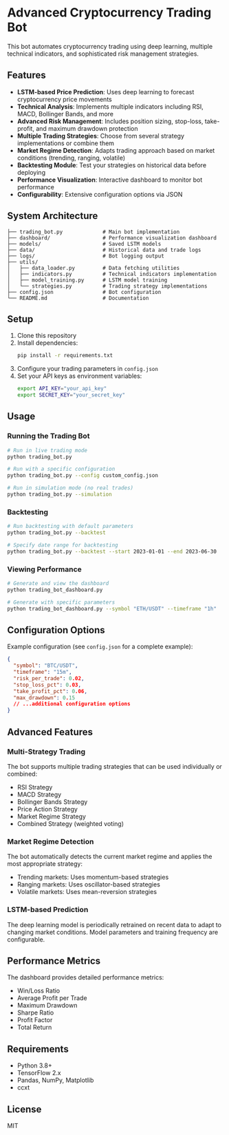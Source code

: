 # Advanced Cryptocurrency Trading Bot

This bot automates cryptocurrency trading using deep learning, multiple technical indicators, and sophisticated risk management strategies.

## Features

- **LSTM-based Price Prediction**: Uses deep learning to forecast cryptocurrency price movements
- **Technical Analysis**: Implements multiple indicators including RSI, MACD, Bollinger Bands, and more
- **Advanced Risk Management**: Includes position sizing, stop-loss, take-profit, and maximum drawdown protection
- **Multiple Trading Strategies**: Choose from several strategy implementations or combine them
- **Market Regime Detection**: Adapts trading approach based on market conditions (trending, ranging, volatile)
- **Backtesting Module**: Test your strategies on historical data before deploying
- **Performance Visualization**: Interactive dashboard to monitor bot performance
- **Configurability**: Extensive configuration options via JSON

## System Architecture

```
├── trading_bot.py             # Main bot implementation
├── dashboard/                 # Performance visualization dashboard
├── models/                    # Saved LSTM models
├── data/                      # Historical data and trade logs
├── logs/                      # Bot logging output
├── utils/
│   ├── data_loader.py         # Data fetching utilities
│   ├── indicators.py          # Technical indicators implementation
│   ├── model_training.py      # LSTM model training
│   └── strategies.py          # Trading strategy implementations
├── config.json                # Bot configuration
└── README.md                  # Documentation
```

## Setup

1. Clone this repository
2. Install dependencies:
   ```bash
   pip install -r requirements.txt
   ```
3. Configure your trading parameters in `config.json`
4. Set your API keys as environment variables:
   ```bash
   export API_KEY="your_api_key"
   export SECRET_KEY="your_secret_key"
   ```

## Usage

### Running the Trading Bot

```bash
# Run in live trading mode
python trading_bot.py

# Run with a specific configuration
python trading_bot.py --config custom_config.json

# Run in simulation mode (no real trades)
python trading_bot.py --simulation
```

### Backtesting

```bash
# Run backtesting with default parameters
python trading_bot.py --backtest

# Specify date range for backtesting
python trading_bot.py --backtest --start 2023-01-01 --end 2023-06-30
```

### Viewing Performance

```bash
# Generate and view the dashboard
python trading_bot_dashboard.py

# Generate with specific parameters
python trading_bot_dashboard.py --symbol "ETH/USDT" --timeframe "1h"
```

## Configuration Options

Example configuration (see `config.json` for a complete example):

```json
{
  "symbol": "BTC/USDT",
  "timeframe": "15m",
  "risk_per_trade": 0.02,
  "stop_loss_pct": 0.03,
  "take_profit_pct": 0.06,
  "max_drawdown": 0.15
  // ...additional configuration options
}
```

## Advanced Features

### Multi-Strategy Trading

The bot supports multiple trading strategies that can be used individually or combined:

- RSI Strategy
- MACD Strategy
- Bollinger Bands Strategy
- Price Action Strategy
- Market Regime Strategy
- Combined Strategy (weighted voting)

### Market Regime Detection

The bot automatically detects the current market regime and applies the most appropriate strategy:

- Trending markets: Uses momentum-based strategies
- Ranging markets: Uses oscillator-based strategies
- Volatile markets: Uses mean-reversion strategies

### LSTM-based Prediction

The deep learning model is periodically retrained on recent data to adapt to changing market conditions. Model parameters and training frequency are configurable.

## Performance Metrics

The dashboard provides detailed performance metrics:

- Win/Loss Ratio
- Average Profit per Trade
- Maximum Drawdown
- Sharpe Ratio
- Profit Factor
- Total Return

## Requirements

- Python 3.8+
- TensorFlow 2.x
- Pandas, NumPy, Matplotlib
- ccxt

## License

MIT